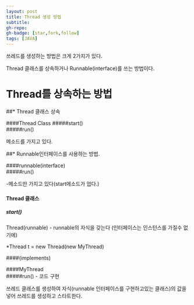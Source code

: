 ```yaml
---
layout: post
title: Thread 생성 방법 
subtitle:
gh-repo:
gh-badge: [star,fork,follow]
tags: [JAVA]
---
```


쓰레드를 생성하는 방법은 크게 2가지가 있다.

Thread 클래스를 상속하거나 Runnable(interface)를 쓰는 방법이다.

# Thread를 상속하는 방법  
##* Thread 클래스 상속  

####Thread Class
#####start()  
#####run()  
  
메소드를 가지고 있다.
  
  
  
  
##* Runnable인터페이스를 사용하는 방법.  
  

####runnable(interface)  
#####run()  
  
-메소드만 가지고 있다(start메소드가 업다.)
  
  
#### Thread 클래스  
##### start()  
  

Thread(runnable) - runnable의 자식을 갖는다   (인터페이스는 인스턴스를 가질수 없기에)  
  
*Thread t = new Thread(new MyThread)  
  
  
  
####(implements)  
  
####MyThread  
#####run() - 코드 구현  
  
  
쓰레드 클래스를 생성하여 자식(runnable 인터페이스를 구현하고있는 클래스)의 값을 넣어 쓰레드를 생성하고 스타트한다.
